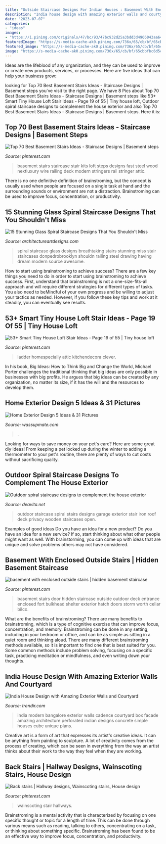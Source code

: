 ```yaml
---
title: "Outside Staircase Designs For Indian Houses : Basement With Enclosed Outside Stairs"
description: "India house design with amazing exterior walls and courtyard"
date: "2023-07-07"
categories:
- "ideas"
images:
- "https://i.pinimg.com/originals/47/bc/93/47bc932d25a3bdd3d4966043aa64ed20.jpg"
featuredImage: "https://s-media-cache-ak0.pinimg.com/736x/65/cb/bf/65cbbfbc6d5c27522d86a02781f5b4e3.jpg"
featured_image: "https://s-media-cache-ak0.pinimg.com/736x/65/cb/bf/65cbbfbc6d5c27522d86a02781f5b4e3.jpg"
image: "https://s-media-cache-ak0.pinimg.com/736x/65/cb/bf/65cbbfbc6d5c27522d86a02781f5b4e3.jpg"
---
```



Ideas are the lifeblood of any organization, and they can be used to improve or create new products, services, or processes. Here are five ideas that can help your business grow:

	

		
looking for Top 70 Best Basement Stairs Ideas - Staircase Designs | Basement steps you've visit to the right page. We have 8 Pics about Top 70 Best Basement Stairs Ideas - Staircase Designs | Basement steps like 53+ Smart Tiny House Loft Stair Ideas - Page 19 of 55 | Tiny house loft, Outdoor spiral staircase designs to complement the house exterior and also Top 70 Best Basement Stairs Ideas - Staircase Designs | Basement steps. Here it is:
		
    
## Top 70 Best Basement Stairs Ideas - Staircase Designs | Basement Steps

<img loading=lazy src="https://i.pinimg.com/originals/d4/14/af/d414af8380f980ce2970ae2ea447140e.jpg" onerror="this.onerror=null;this.src='https://tse4.mm.bing.net/th?id=OIP.vkqWFiGWHCC1_fRTYevFUgAAAA&amp;pid=15.1';" alt="Top 70 Best Basement Stairs Ideas - Staircase Designs | Basement steps">

_Source: pinterest.com_

>basement stairs staircase stair kits loft steps designs fast steel wood nextluxury wire railing deck modern stringers rail stringer attic. 

	

There is no one definitive definition of brainstroming, but the concept is usually used when people are focused on a single task at hand and the surrounding sounds or environment are not a distraction. Brainstroming can be used to improve focus, concentration, or productivity.

    
## 15 Stunning Glass Spiral Staircase Designs That You Shouldn&#039;t Miss

<img loading=lazy src="http://www.architectureartdesigns.com/wp-content/uploads/2016/10/1-59-630x982.jpg" onerror="this.onerror=null;this.src='https://tse2.mm.bing.net/th?id=OIP.QZybl6uRiHx6M7MDYKYO5wHaLi&amp;pid=15.1';" alt="15 Stunning Glass Spiral Staircase Designs That You Shouldn&#039;t Miss">

_Source: architectureartdesigns.com_

>spiral staircase glass designs breathtaking stairs stunning miss stair staircases donpedrobrooklyn shouldn railing steel drawing having dream modern source awesome. 

	

How to start using brainstroming to achieve success?
There are a few key things you need to do in order to start using brainstroming to achieve success. First, understand that brainstroming is not a one-size-fits-all approach and will require different strategies for different types of tasks. You also need to beMindful of your own progress and be willing to adjust your tactics as needed. However, if you follow these key tips and work at it steadily, you can eventually see results.

    
## 53+ Smart Tiny House Loft Stair Ideas - Page 19 Of 55 | Tiny House Loft

<img loading=lazy src="https://i.pinimg.com/originals/f8/fd/7e/f8fd7ed7f185830aab38d7ba79f7425d.jpg" onerror="this.onerror=null;this.src='https://tse4.mm.bing.net/th?id=OIP.zPFD1bhGEhkhzcC1uozsfAHaLG&amp;pid=15.1';" alt="53+ Smart Tiny House Loft Stair Ideas - Page 19 of 55 | Tiny house loft">

_Source: pinterest.com_

>ladder homespecially attic kitchendecora clever. 

	

In his book, Big Ideas: How to Think Big and Change the World, Michael Porter challenges the traditional thinking that big ideas are only possible in businesses with big profits. He argues that big ideas can be created by any organization, no matter its size, if it has the will and the resources to develop them.

    
## Home Exterior Design 5 Ideas &amp; 31 Pictures

<img loading=lazy src="https://www.wassupmate.com/wp-content/uploads/2016/05/wood-deck-stairs-terrace.jpeg" onerror="this.onerror=null;this.src='https://tse3.mm.bing.net/th?id=OIP._aLM7TxHbre9NiUVd9C7_AHaJ4&amp;pid=15.1';" alt="Home Exterior Design 5 Ideas &amp; 31 Pictures">

_Source: wassupmate.com_

>. 

	

Looking for ways to save money on your pet's care? Here are some great diy ideas! From keeping a pet locked up during the winter to adding a thermometer to your pet's routine, there are plenty of ways to cut costs without sacrificing quality.

    
## Outdoor Spiral Staircase Designs To Complement The House Exterior

<img loading=lazy src="https://deavita.net/wp-content/uploads/2016/08/Outdoor-spiral-staircase-designs-elegant-staircase-ideas-wrought-iron-railing.jpg" onerror="this.onerror=null;this.src='https://tse1.mm.bing.net/th?id=OIP.AqqhBoQr9mzhPFWs6s_LVAHaJ4&amp;pid=15.1';" alt="Outdoor spiral staircase designs to complement the house exterior">

_Source: deavita.net_

>outdoor staircase spiral stairs designs garage exterior stair iron roof deck privacy wooden staircases open. 

	

Examples of good ideas
Do you have an idea for a new product? Do you have an idea for a new service? If so, start thinking about what other people might want as well. With brainstorming, you can come up with ideas that are unique and solve problems others may not have considered.

    
## Basement With Enclosed Outside Stairs | Hidden Basement Staircase

<img loading=lazy src="https://s-media-cache-ak0.pinimg.com/736x/65/cb/bf/65cbbfbc6d5c27522d86a02781f5b4e3.jpg" onerror="this.onerror=null;this.src='https://tse1.mm.bing.net/th?id=OIP.AHy6dGE63yBrq6wMBgGThQHaE7&amp;pid=15.1';" alt="basement with enclosed outside stairs | hidden basement staircase">

_Source: pinterest.com_

>basement stairs door hidden staircase outside outdoor deck entrance enclosed fort bulkhead shelter exterior hatch doors storm worth cellar bilco. 

	

What are the benefits of brainstroming?
There are many benefits to brainstroming, which is a type of cognitive exercise that can improve focus, concentration, and memory. Brainstroming can be done in any setting, including in your bedroom or office, and can be as simple as sitting in a quiet room and thinking aloud. There are many different brainstroming methods available, so it is important to find one that is best suited for you. Some common methods include problem solving, focusing on a specific task, practicing meditation or mindfulness, and even writing down your thoughts.

    
## India House Design With Amazing Exterior Walls And Courtyard

<img loading=lazy src="https://cdn.trendir.com/wp-content/uploads/old/house-design/out-of-the-box-1.jpg" onerror="this.onerror=null;this.src='https://tse2.mm.bing.net/th?id=OIP.qon9eR6IfN9aZnF6-Id4uQHaLE&amp;pid=15.1';" alt="India House Design with Amazing Exterior Walls and Courtyard">

_Source: trendir.com_

>india modern bangalore exterior walls cadence courtyard box facade amazing architecture perforated indian designs concrete simple houses cube unique plans. 

	

Creative art is a form of art that expresses its artist's creative ideas. It can be anything from painting to sculpture. A lot of creativity comes from the process of creating, which can be seen in everything from the way an artist thinks about their work to the way they feel when they are working.

    
## Back Stairs | Hallway Designs, Wainscoting Stairs, House Design

<img loading=lazy src="https://i.pinimg.com/originals/47/bc/93/47bc932d25a3bdd3d4966043aa64ed20.jpg" onerror="this.onerror=null;this.src='https://tse4.mm.bing.net/th?id=OIP.n38OyhvyKPoK4AB_MHMtWAHaJ4&amp;pid=15.1';" alt="Back stairs | Hallway designs, Wainscoting stairs, House design">

_Source: pinterest.com_

>wainscoting stair hallways. 

	

Brainstroming is a mental activity that is characterized by focusing on one specific thought or topic for a length of time. This can be done through various means such as reading, talking to others, concentrating on a task, or thinking about something specific. Brainstroming has been found to be an effective way to improve focus, concentration, and productivity.


